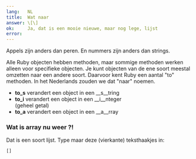 ```yaml
---
lang:   NL
title:  Wat naar
answer: \[\]
ok:     Ja, dat is een mooie nieuwe, maar nog lege, lijst
error:  
---
```


Appels zijn anders dan peren. En nummers zijn anders dan strings.

Alle Ruby objecten hebben methoden, maar sommige methoden werken alleen voor
specifieke objecten.
Je kunt objecten van de ene soort meestal omzetten naar een andere soort.
Daarvoor kent Ruby een aantal "to" methoden. In het Nederlands zouden we dat "naar"
noemen.

- __to_s__ verandert een object in een __s__tring
- __to_i__ verandert een object in een __i__nteger  
  (geheel getal)
- __to_a__ verandert een object in een __a__rray

### Wat is array nu weer ?!

Dat is een soort lijst. Type maar deze (vierkante) teksthaakjes in: 

    []
